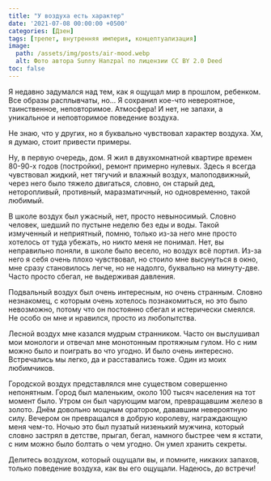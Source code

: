 ```yaml
---
title: "У воздуха есть характер"
date: '2021-07-08 00:00:00 +0500'
categories: [Дзен]
tags: [трепет, внутренняя империя, концептуализация]
image:
  path: /assets/img/posts/air-mood.webp
  alt: Фото автора Sunny Hanzpal по лицензии CC BY 2.0 Deed
toc: false
---
```


Я недавно задумался над тем, как я ощущал мир в прошлом, ребенком. Все образы расплывчаты, но... Я сохранил кое-что невероятное, таинственное, неповторимое. Атмосфера! И нет, не запахи, а уникальное и неповторимое поведение воздуха.

Не знаю, что у других, но я буквально чувствовал характер воздуха. Хм, я думаю, стоит привести примеры.

Ну, в первую очередь, дом. Я жил в двухкомнатной квартире времен 80-90-х годов (постройки), ремонт примерно нулевых. Здесь я всегда чувствовал жидкий, нет тягучий и влажный воздух, малоподвижный, через него было тяжело двигаться, словно, он старый дед, неторопливый, противный, маразматичный, но одновременно, такой любимый.

В школе воздух был ужасный, нет, просто невыносимый. Словно человек, шедший по пустыне неделю без еды и воды. Такой измученный и неприятный, помню, только из-за него мне просто хотелось от туда убежать, но никто меня не понимал. Нет, вы неправильно поняли, в школе было весело, но воздух всё портил. Из-за него я себя очень плохо чувствовал, но стоило мне высунуться в окно, мне сразу становилось легче, но не надолго, буквально на минуту-две. Часто просто сбегал, не выдерживая давления.

Подвальный воздух был очень интересным, но очень странным. Словно незнакомец, с которым очень хотелось познакомиться, но это было невозможно, потому что он постоянно сбегал и истерически смеялся.  Не особо он мне и нравился, просто из любопытства.

Лесной воздух мне казался мудрым странником. Часто он выслушивал мои монологи и отвечал мне монотонным протяжным гулом. Но с ним можно было и поиграть во что угодно. И было очень интересно. Встречались мы легко, да и расставались тоже. Один из моих любимчиков.

Городской воздух представлялся мне существом совершенно непонятным. Город был маленьким, около 100 тысяч населения на тот момент было. Утром он был чарующим магом, превращавшим железо в золото. Днём довольно мощным оратором, дававшим невероятную силу. Вечером он превращался в добрую королеву, награждающую меня чем-то. Ночью это был пузатый низенький мужчина, который словно застрял в детстве, прыгал, бегал, намного быстрее чем я кстати, с ним можно было болтать о чем угодно. Он умел хранить секреты.

Делитесь воздухом, который ощущали вы, и помните, никаких запахов, только поведение воздуха, как вы его ощущали. Надеюсь, до встречи!
